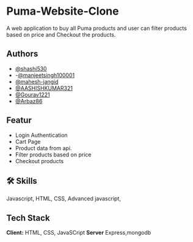 
# Puma-Website-Clone

A web application to buy all Puma products and user can filter products based on price and Checkout the products.
## Authors


- [@shashi530](https://github.com/shashi530)
- -[@manjeetsingh100001](https://github.com/manjeetsingh100001)
- [@mahesh-jangid](https://github.com/mahesh-jangid)
- [@AASHISHKUMAR321](https://github.com/AASHISHKUMAR321)
- [@Gourav1221](https://github.com/Gourav1221)
- [@Arbaz86](https://github.com/Arbaz86)

## Featur

- Login Authentication
- Cart Page
- Product data from api.
- Filter products based on price
- Checkout products


## 🛠 Skills
Javascript, HTML, CSS, Advanced javascript,


## Tech Stack

**Client:** HTML, CSS, JavaSCript
**Server** Express,mongodb
